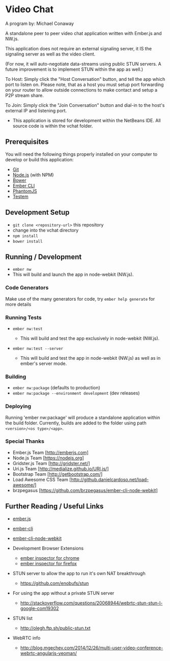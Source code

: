 # Video Chat

A program by: Michael Conaway

A standalone peer to peer video chat application written with Ember.js and NW.js.

This application does not require an external signaling server, it IS the signaling server as well as the video client.

(For now, it will auto-negotiate data-streams using public STUN servers.  A future improvement is to implement STUN within the app as well.)

To Host: Simply click the "Host Conversation" button, and tell the app which port to listen on.  Please note, that as a host you must setup port forwarding on your router to allow outside connections to make contact and setup a P2P stream share.

To Join: Simply click the "Join Conversation" button and dial-in to the host's external IP and listening port.

* This application is stored for development within the NetBeans IDE.  All source code is within the vchat folder.

## Prerequisites

You will need the following things properly installed on your computer to develop or build this application:

* [Git](http://git-scm.com/)
* [Node.js](http://nodejs.org/) (with NPM)
* [Bower](http://bower.io/)
* [Ember CLI](http://www.ember-cli.com/)
* [PhantomJS](http://phantomjs.org/)
* [Testem](https://github.com/airportyh/testem/)

## Development Setup

* `git clone <repository-url>` this repository
*  change into the vchat directory
* `npm install`
* `bower install`

## Running / Development

* `ember nw`
* This will build and launch the app in node-webkit (NW.js).

### Code Generators

Make use of the many generators for code, try `ember help generate` for more details

### Running Tests

* `ember nw:test`
  * This will build and test the app exclusively in node-webkit (NW.js).

* `ember nw:test --server`
  * This will build and test the app in node-webkit (NW.js) as well as in ember's server mode.

### Building

* `ember nw:package` (defaults to production)
* `ember nw:package --environment development` (dev releases)

### Deploying

Running 'ember nw:package' will produce a standalone application within the build folder.
Currently, builds are added to the folder using path `<version>/<os type>/<app>`.

### Special Thanks
* Ember.js Team [http://emberjs.com]
* Node.js Team [https://nodejs.org]
* Gridster.js Team [http://gridster.net/]
* Uri.js Team [http://medialize.github.io/URI.js/]
* Bootstrap Team [http://getbootstrap.com/]
* Load Awesome CSS Team [http://github.danielcardoso.net/load-awesome/]
* brzpegasus [https://github.com/brzpegasus/ember-cli-node-webkit]

## Further Reading / Useful Links

* [ember.js](http://emberjs.com/)
* [ember-cli](http://www.ember-cli.com/)
* [ember-cli-node-webkit](https://github.com/brzpegasus/ember-cli-node-webkit/)
* Development Browser Extensions
  * [ember inspector for chrome](https://chrome.google.com/webstore/detail/ember-inspector/bmdblncegkenkacieihfhpjfppoconhi)
  * [ember inspector for firefox](https://addons.mozilla.org/en-US/firefox/addon/ember-inspector/)

* STUN server to allow the app to run it's own NAT breakthrough
  * https://github.com/enobufs/stun

* For using the app without a private STUN server
  * http://stackoverflow.com/questions/20068944/webrtc-stun-stun-l-google-com19302

* STUN list
  * http://olegh.ftp.sh/public-stun.txt

* WebRTC info
  * http://blog.mgechev.com/2014/12/26/multi-user-video-conference-webrtc-angularjs-yeoman/